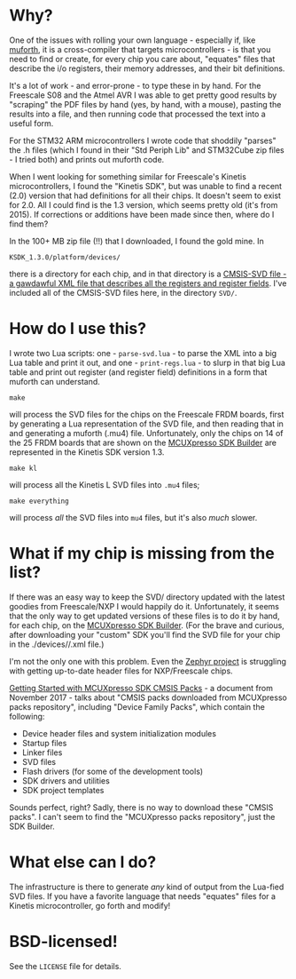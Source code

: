 # Why?

One of the issues with rolling your own language - especially if, like [muforth](https://muforth.nimblemachines.com/), it is a cross-compiler that targets microcontrollers - is that you need to find or create, for every chip you care about, "equates" files that describe the i/o registers, their memory addresses, and their bit definitions.

It's a lot of work - and error-prone - to type these in by hand. For the Freescale S08 and the Atmel AVR I was able to get pretty good results by "scraping" the PDF files by hand (yes, by hand, with a mouse), pasting the results into a file, and then running code that processed the text into a useful form.

For the STM32 ARM microcontrollers I wrote code that shoddily "parses" the .h files (which I found in their "Std Periph Lib" and STM32Cube zip files - I tried both) and prints out muforth code.

When I went looking for something similar for Freescale's Kinetis microcontrollers, I found the "Kinetis SDK", but was unable to find a recent (2.0) version that had definitions for all their chips. It doesn't seem to exist for 2.0. All I could find is the 1.3 version, which seems pretty old (it's from 2015). If corrections or additions have been made since then, where do I find them?

In the 100+ MB zip file (!!) that I downloaded, I found the gold mine. In

    KSDK_1.3.0/platform/devices/

there is a directory for each chip, and in that directory is a [CMSIS-SVD file - a gawdawful XML file that describes all the registers and register fields](http://www.keil.com/pack/doc/CMSIS/SVD/html/). I've included all of the CMSIS-SVD files here, in the directory `SVD/`.

# How do I use this?

I wrote two Lua scripts: one - `parse-svd.lua` - to parse the XML into a big Lua table and print it out, and one - `print-regs.lua` - to slurp in that big Lua table and print out register (and register field) definitions in a form that muforth can understand.

    make

will process the SVD files for the chips on the Freescale FRDM boards, first by generating a Lua representation of the SVD file, and then reading that in and generating a muforth (.mu4) file. Unfortunately, only the chips on 14 of the 25 FRDM boards that are shown on the [MCUXpresso SDK Builder](https://mcuxpresso.nxp.com/) are represented in the Kinetis SDK version 1.3.

    make kl

will process all the Kinetis L SVD files into `.mu4` files;

    make everything

will process *all* the SVD files into `mu4` files, but it's also *much* slower.

# What if my chip is missing from the list?

If there was an easy way to keep the SVD/ directory updated with the latest goodies from Freescale/NXP I would happily do it. Unfortunately, it seems that the only way to get updated versions of these files is to do it by hand, for each chip, on the [MCUXpresso SDK Builder](https://mcuxpresso.nxp.com/). (For the brave and curious, after downloading your "custom" SDK you'll find the SVD file for your chip in the ./devices/<chip>/<chip>.xml file.)

I'm not the only one with this problem. Even the [Zephyr project](https://github.com/zephyrproject-rtos/zephyr/tree/master/ext/hal/nxp/mcux) is struggling with getting up-to-date header files for NXP/Freescale chips.

[Getting Started with MCUXpresso SDK CMSIS Packs](https://www.nxp.com/docs/en/user-guide/MCUXSDKPACKSGSUG.pdf) - a document from November 2017 - talks about "CMSIS packs downloaded from MCUXpresso packs repository", including "Device Family Packs", which contain the following:

* Device header files and system initialization modules
* Startup files
* Linker files
* SVD files
* Flash drivers (for some of the development tools)
* SDK drivers and utilities
* SDK project templates

Sounds perfect, right? Sadly, there is no way to download these "CMSIS packs". I can't seem to find the "MCUXpresso packs repository", just the SDK Builder.

# What else can I do?

The infrastructure is there to generate *any* kind of output from the Lua-fied SVD files. If you have a favorite language that needs "equates" files for a Kinetis microcontroller, go forth and modify!

# BSD-licensed!

See the `LICENSE` file for details.
